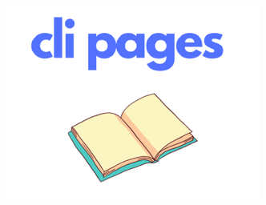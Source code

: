 <div align="center">
  <br />
  <p>
    <div align="right">
    <a href="https://www.npmjs.com/package/cli-pages"><img style="margin-right:20%" src="https://raw.githubusercontent.com/jaipack17/cli-pagees/main/assets/cli_pages-removebg-preview%20(1).png" width="546" alt="clipageslogo" /></a>
    </div>
    <div align="left">
    <a href="https://www.npmjs.com/package/cli-pages"><img style="margin-top:-10%; float: left;" src="https://raw.githubusercontent.com/jaipack17/cli-pagees/main/assets/ezgif.com-gif-maker.gif" width="546" alt="clipageslogo" /></a>
    </div>
  </p>
  <br />
<!--   <p>
    <a href="https://www.npmjs.com/package/ruxe"><img src="https://img.shields.io/npm/v/ruxe.svg?maxAge=3600" alt="NPM version" /></a>
    <a href="https://www.npmjs.com/package/ruxe"><img src="https://img.shields.io/npm/dt/ruxe.svg?maxAge=3600" alt="NPM downloads" /></a>
  </p> -->
</div>
